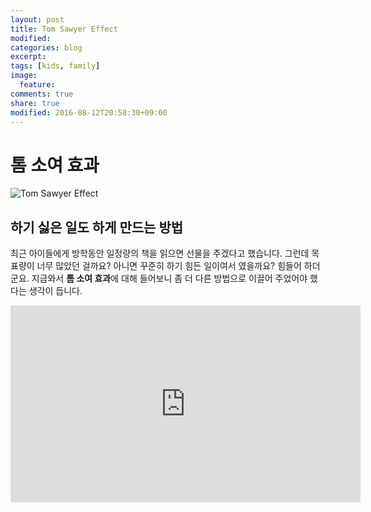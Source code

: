 ```yaml
---
layout: post
title: Tom Sawyer Effect
modified:
categories: blog
excerpt:
tags: [kids, family]
image:
  feature:
comments: true
share: true
modified: 2016-08-12T20:58:30+09:00
---
```


# 톰 소여 효과

![Tom Sawyer Effect](https://darkmattermatters.files.wordpress.com/2011/03/business_tomsawyer2.png)

## 하기 싫은 일도 하게 만드는 방법

최근 아이들에게 방학동안 일정량의 책을 읽으면 선물을 주겠다고 했습니다. 그런데 목표량이 너무 많았던 걸까요? 아니면 꾸준히 하기 힘든 일이여서 였을까요? 힘들어 하더군요. 지금와서 **톰 소여 효과**에 대해 들어보니 좀 더 다른 방법으로 이끌어 주었어야 했다는 생각이 듭니다. 

<iframe src="https://www.facebook.com/plugins/video.php?href=https%3A%2F%2Fwww.facebook.com%2Fhuffpostkorea%2Fvideos%2F743920772422250%2F&show_text=0&width=560" width="560" height="315" style="border:none;overflow:hidden" scrolling="no" frameborder="0" allowTransparency="true" allowFullScreen="true"></iframe>


